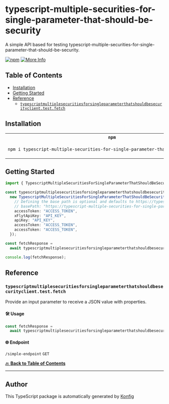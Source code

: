 # typescript-multiple-securities-for-single-parameter-that-should-be-security<a id="typescript-multiple-securities-for-single-parameter-that-should-be-security"></a>

A simple API based for testing typescript-multiple-securities-for-single-parameter-that-should-be-security.

[![npm](https://img.shields.io/badge/npm-v1.0.0-blue)](https://www.npmjs.com/package/typescript-multiple-securities-for-single-parameter-that-should-be-security/v/1.0.0)
[![More Info](https://img.shields.io/badge/More%20Info-Click%20Here-orange)](http://example.com/support)

## Table of Contents<a id="table-of-contents"></a>

<!-- toc -->

- [Installation](#installation)
- [Getting Started](#getting-started)
- [Reference](#reference)
  * [`typescriptmultiplesecuritiesforsingleparameterthatshouldbesecurityclient.test.fetch`](#typescriptmultiplesecuritiesforsingleparameterthatshouldbesecurityclienttestfetch)

<!-- tocstop -->

## Installation<a id="installation"></a>

<table>
<tr>
<th width="292px"><code>npm</code></th>
<th width="293px"><code>pnpm</code></th>
<th width="292px"><code>yarn</code></th>
</tr>
<tr>
<td>

```bash
npm i typescript-multiple-securities-for-single-parameter-that-should-be-security
```

</td>
<td>

```bash
pnpm i typescript-multiple-securities-for-single-parameter-that-should-be-security
```

</td>
<td>

```bash
yarn add typescript-multiple-securities-for-single-parameter-that-should-be-security
```

</td>
</tr>
</table>

## Getting Started<a id="getting-started"></a>

```typescript
import { TypescriptMultipleSecuritiesForSingleParameterThatShouldBeSecurityClient } from "typescript-multiple-securities-for-single-parameter-that-should-be-security";

const typescriptmultiplesecuritiesforsingleparameterthatshouldbesecurityclient =
  new TypescriptMultipleSecuritiesForSingleParameterThatShouldBeSecurityClient({
    // Defining the base path is optional and defaults to https://typescript-multiple-securities-for-single-parameter-that-should-be-security.konfigthis.com
    // basePath: "https://typescript-multiple-securities-for-single-parameter-that-should-be-security.konfigthis.com",
    accessToken: "ACCESS_TOKEN",
    xFlytApiKey: "API_KEY",
    apiKey: "API_KEY",
    accessToken: "ACCESS_TOKEN",
    accessToken: "ACCESS_TOKEN",
  });

const fetchResponse =
  await typescriptmultiplesecuritiesforsingleparameterthatshouldbesecurityclient.test.fetch();

console.log(fetchResponse);
```

## Reference<a id="reference"></a>


### `typescriptmultiplesecuritiesforsingleparameterthatshouldbesecurityclient.test.fetch`<a id="typescriptmultiplesecuritiesforsingleparameterthatshouldbesecurityclienttestfetch"></a>

Provide an input parameter to receive a JSON value with properties.

#### 🛠️ Usage<a id="🛠️-usage"></a>

```typescript
const fetchResponse =
  await typescriptmultiplesecuritiesforsingleparameterthatshouldbesecurityclient.test.fetch();
```

#### 🌐 Endpoint<a id="🌐-endpoint"></a>

`/simple-endpoint` `GET`

[🔙 **Back to Table of Contents**](#table-of-contents)

---


## Author<a id="author"></a>
This TypeScript package is automatically generated by [Konfig](https://konfigthis.com)
